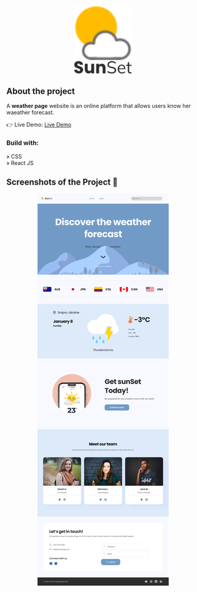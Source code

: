 <div align='center'>
<div align='center'><img style="width:30%" src='./public/SVGRepo_iconCarrier.svg'/></div>
<div align='center'><img style="width:30%" src='./public/SunSet.svg'/></div>
</div>

<h2>About the project</h2>

  <p>A <b>weather page</b> website is an online platform that allows users know her waeather forecast.</p>

👉 Live Demo: <a href='https://sunset-issblann.vercel.app'>Live Demo</a>

<h3>Build with:</h3>

» CSS <br>
» React JS

<h2>Screenshots of the Project 📸</h2>

<div align='center'>
<img src='./public/Landing Page V1 Desktop.png'/>

</div>
